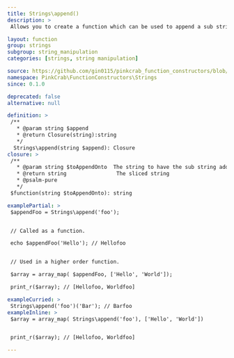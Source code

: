 ```yaml
---
title: Strings\append()
description: >
 Allows you to create a function which can be used to append a sub string to a passed string. This can either be used as part of a Higher Order Function such as array_map() or as part of a compiled/pipe function.

layout: function
group: strings
subgroup: string_manipulation
categories: [strings, string manipulation]

source: https://github.com/gin0115/pinkcrab_function_constructors/blob/master/src/strings.php#L101
namespace: PinkCrab\FunctionConstructors\Strings
since: 0.1.0

deprecated: false
alternative: null

definition: >
 /**
   * @param string $append
   * @return Closure(string):string
   */
  Strings\append(string $append): Closure
closure: >
 /**
   * @param string $toAppendOnto  The string to have the sub string added to
   * @return string                The sliced string
   * @psalm-pure
   */ 
 $function(string $toAppendOnto): string

examplePartial: >
 $appendFoo = Strings\append('foo');


 // Called as a function.

 echo $appendFoo('Hello'); // Hellofoo


 // Used in a higher order function.

 $array = array_map( $appendFoo, ['Hello', 'World']);

 print_r($array); // [Hellofoo, Worldfoo]

exampleCurried: >
 Strings\append('foo')('Bar'); // Barfoo
exampleInline: >
 $array = array_map( Strings\append('foo'), ['Hello', 'World'])


 print_r($array); // [Hellofoo, Worldfoo]

---
```

